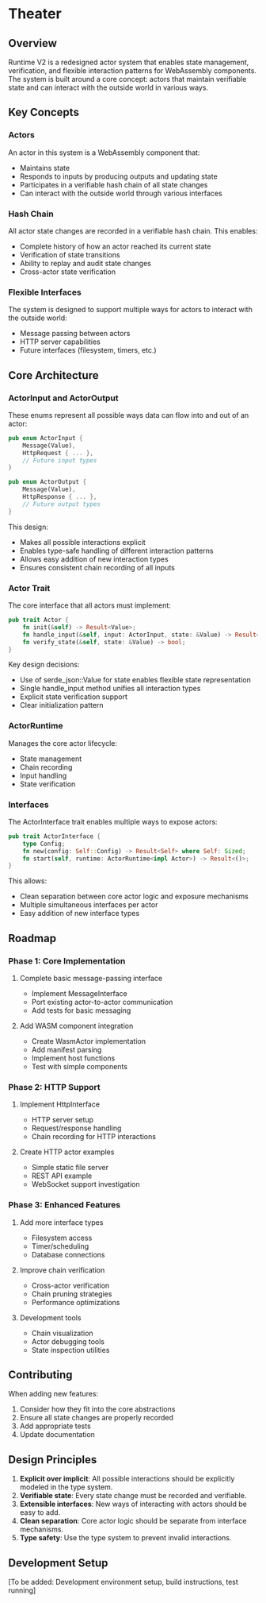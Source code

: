# Theater

## Overview
Runtime V2 is a redesigned actor system that enables state management, verification, and flexible interaction patterns for WebAssembly components. The system is built around a core concept: actors that maintain verifiable state and can interact with the outside world in various ways.

## Key Concepts

### Actors
An actor in this system is a WebAssembly component that:
- Maintains state
- Responds to inputs by producing outputs and updating state
- Participates in a verifiable hash chain of all state changes
- Can interact with the outside world through various interfaces

### Hash Chain
All actor state changes are recorded in a verifiable hash chain. This enables:
- Complete history of how an actor reached its current state
- Verification of state transitions
- Ability to replay and audit state changes
- Cross-actor state verification

### Flexible Interfaces
The system is designed to support multiple ways for actors to interact with the outside world:
- Message passing between actors
- HTTP server capabilities
- Future interfaces (filesystem, timers, etc.)

## Core Architecture

### ActorInput and ActorOutput
These enums represent all possible ways data can flow into and out of an actor:
```rust
pub enum ActorInput {
    Message(Value),
    HttpRequest { ... },
    // Future input types
}

pub enum ActorOutput {
    Message(Value),
    HttpResponse { ... },
    // Future output types
}
```

This design:
- Makes all possible interactions explicit
- Enables type-safe handling of different interaction patterns
- Allows easy addition of new interaction types
- Ensures consistent chain recording of all inputs

### Actor Trait
The core interface that all actors must implement:
```rust
pub trait Actor {
    fn init(&self) -> Result<Value>;
    fn handle_input(&self, input: ActorInput, state: &Value) -> Result<(ActorOutput, Value)>;
    fn verify_state(&self, state: &Value) -> bool;
}
```

Key design decisions:
- Use of serde_json::Value for state enables flexible state representation
- Single handle_input method unifies all interaction types
- Explicit state verification support
- Clear initialization pattern

### ActorRuntime
Manages the core actor lifecycle:
- State management
- Chain recording
- Input handling
- State verification

### Interfaces
The ActorInterface trait enables multiple ways to expose actors:
```rust
pub trait ActorInterface {
    type Config;
    fn new(config: Self::Config) -> Result<Self> where Self: Sized;
    fn start(self, runtime: ActorRuntime<impl Actor>) -> Result<()>;
}
```

This allows:
- Clean separation between core actor logic and exposure mechanisms
- Multiple simultaneous interfaces per actor
- Easy addition of new interface types

## Roadmap

### Phase 1: Core Implementation
1. Complete basic message-passing interface
   - Implement MessageInterface
   - Port existing actor-to-actor communication
   - Add tests for basic messaging

2. Add WASM component integration
   - Create WasmActor implementation
   - Add manifest parsing
   - Implement host functions
   - Test with simple components

### Phase 2: HTTP Support
1. Implement HttpInterface
   - HTTP server setup
   - Request/response handling
   - Chain recording for HTTP interactions

2. Create HTTP actor examples
   - Simple static file server
   - REST API example
   - WebSocket support investigation

### Phase 3: Enhanced Features
1. Add more interface types
   - Filesystem access
   - Timer/scheduling
   - Database connections

2. Improve chain verification
   - Cross-actor verification
   - Chain pruning strategies
   - Performance optimizations

3. Development tools
   - Chain visualization
   - Actor debugging tools
   - State inspection utilities

## Contributing
When adding new features:
1. Consider how they fit into the core abstractions
2. Ensure all state changes are properly recorded
3. Add appropriate tests
4. Update documentation

## Design Principles
1. **Explicit over implicit**: All possible interactions should be explicitly modeled in the type system.
2. **Verifiable state**: Every state change must be recorded and verifiable.
3. **Extensible interfaces**: New ways of interacting with actors should be easy to add.
4. **Clean separation**: Core actor logic should be separate from interface mechanisms.
5. **Type safety**: Use the type system to prevent invalid interactions.

## Development Setup
[To be added: Development environment setup, build instructions, test running]
